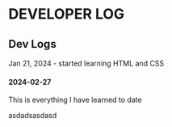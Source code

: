 # DEVELOPER LOG

## Dev Logs
Jan 21, 2024 - started learning HTML and CSS
#### 2024-02-27
 This is everything I have learned to date

asdadsasdasd